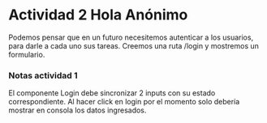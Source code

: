 # Actividad 2 Hola Anónimo


Podemos pensar que en un futuro necesitemos autenticar a los usuarios, para darle a cada uno sus tareas.
Creemos una ruta /login y mostremos un formulario.



### Notas actividad 1
El componente Login debe sincronizar 2 inputs con su estado correspondiente. Al hacer click en login por el momento solo debería mostrar en consola los datos ingresados.
